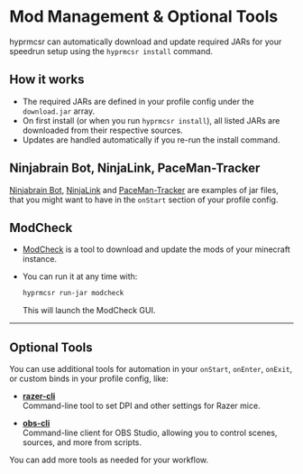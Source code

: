 # Mod Management & Optional Tools

hyprmcsr can automatically download and update required JARs for your speedrun setup using the `hyprmcsr install` command.

## How it works

- The required JARs are defined in your profile config under the `download.jar` array.
- On first install (or when you run `hyprmcsr install`), all listed JARs are downloaded from their respective sources.
- Updates are handled automatically if you re-run the install command.

## Ninjabrain Bot, NinjaLink, PaceMan-Tracker

[Ninjabrain Bot](https://github.com/Ninjabrain1/Ninjabrain-Bot), [NinjaLink](https://github.com/DuncanRuns/NinjaLink) and [PaceMan-Tracker](https://github.com/PaceMan-MCSR/PaceMan-Tracker) are examples of jar files, that you might want to have in the `onStart` section of your profile config.
  
## ModCheck

- [ModCheck](https://github.com/tildejustin/modcheck) is a tool to download and update the mods of your minecraft instance.
- You can run it at any time with:

  ```bash
  hyprmcsr run-jar modcheck
  ```

  This will launch the ModCheck GUI.


---

## Optional Tools

You can use additional tools for automation in your `onStart`, `onEnter`, `onExit`, or custom binds in your profile config, like:

- [**razer-cli**](https://github.com/lolei/razer-cli)  
  Command-line tool to set DPI and other settings for Razer mice.

- [**obs-cli**](https://github.com/pschmitt/obs-cli)  
  Command-line client for OBS Studio, allowing you to control scenes, sources, and more from scripts.

You can add more tools as needed for your workflow.
